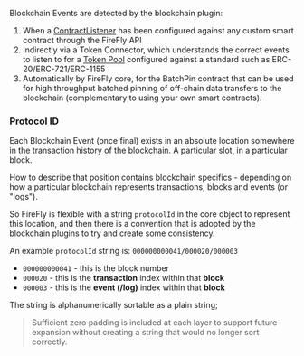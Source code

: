 Blockchain Events are detected by the blockchain plugin:

1. When a [ContractListener](./contractlistener.md) has been
   configured against any custom smart contract through the FireFly API
2. Indirectly via a Token Connector, which understands the correct events
   to listen to for a [Token Pool](./tokenpool.md) configured against a
   standard such as ERC-20/ERC-721/ERC-1155
3. Automatically by FireFly core, for the BatchPin contract that can
   be used for high throughput batched pinning of off-chain data transfers
   to the blockchain (complementary to using your own smart contracts).

### Protocol ID

Each Blockchain Event (once final) exists in an absolute location somewhere
in the transaction history of the blockchain. A particular slot, in a particular
block.

How to describe that position contains blockchain specifics - depending on how
a particular blockchain represents transactions, blocks and events (or "logs").

So FireFly is flexible with a string `protocolId` in the core object to
represent this location, and then there is a convention that is adopted by
the blockchain plugins to try and create some consistency.

An example `protocolId` string is: `000000000041/000020/000003`

- `000000000041` - this is the block number
- `000020` - this is the **transaction** index within that **block**
- `000003` - this is the **event (/log)** index within that **block**

The string is alphanumerically sortable as a plain string;

> Sufficient zero padding is included at each layer to support future expansion
> without creating a string that would no longer sort correctly.
